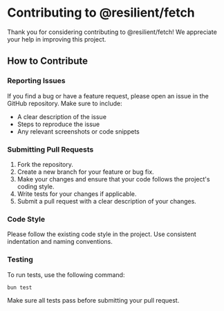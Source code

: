 # Contributing to @resilient/fetch

Thank you for considering contributing to @resilient/fetch! We appreciate your help in improving this project.

## How to Contribute

### Reporting Issues

If you find a bug or have a feature request, please open an issue in the GitHub repository. Make sure to include:

- A clear description of the issue
- Steps to reproduce the issue
- Any relevant screenshots or code snippets

### Submitting Pull Requests

1. Fork the repository.
2. Create a new branch for your feature or bug fix.
3. Make your changes and ensure that your code follows the project's coding style.
4. Write tests for your changes if applicable.
5. Submit a pull request with a clear description of your changes.

### Code Style

Please follow the existing code style in the project. Use consistent indentation and naming conventions.

### Testing

To run tests, use the following command:

```bash
bun test
```

Make sure all tests pass before submitting your pull request.
